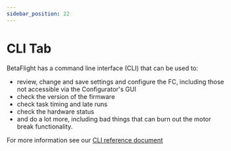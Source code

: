 ```yaml
---
sidebar_position: 22
---
```


# CLI Tab

BetaFlight has a command line interface (CLI) that can be used to:

- review, change and save settings and configure the FC, including those not accessible via the Configurator's GUI
- check the version of the firmware
- check task timing and late runs
- check the hardware status
- and do a lot more, including bad things that can burn out the motor break functionality.

For more information see our [CLI reference document](/docs/development/Cli.md)
